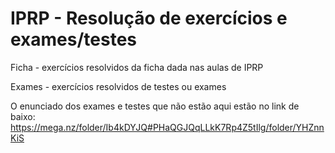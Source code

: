 # IPRP - Resolução de exercícios e exames/testes

Ficha - exercícios resolvidos da ficha dada nas aulas de IPRP

Exames - exercícios resolvidos de testes ou exames

O enunciado dos exames e testes que não estão aqui estão no link de baixo:
https://mega.nz/folder/Ib4kDYJQ#PHaQGJQqLLkK7Rp4Z5tIlg/folder/YHZnnKiS
